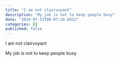 ```yaml
---
title: "I am not clairvoyant"
description: "My job is not to keep people busy"
date: "2019-07-23T00:07:24.601Z"
categories: []
published: false
---
```


  

I am not clairvoyant

My job is not to keep people busy
